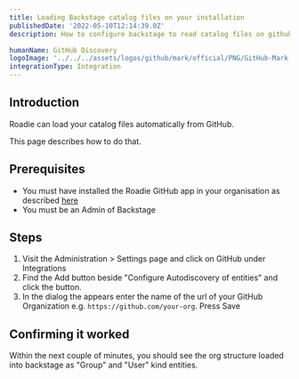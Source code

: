 ```yaml
---
title: Loading Backstage catalog files on your installation
publishedDate: '2022-05-10T12:14:39.0Z'
description: How to configure backstage to read catalog files on github

humanName: GitHub Discovery
logoImage: '../../../assets/logos/github/mark/official/PNG/GitHub-Mark-120px-plus.png'
integrationType: Integration
---
```


## Introduction

Roadie can load your catalog files automatically from GitHub.

This page describes how to do that.

## Prerequisites

- You must have installed the Roadie GitHub app in your organisation as described [here](/docs/getting-started/install-github-app/)
- You must be an Admin of Backstage

## Steps

1. Visit the Administration > Settings page and click on GitHub under Integrations
2. Find the Add button beside "Configure Autodiscovery of entities" and click the button.
3. In the dialog the appears enter the name of the url of your GitHub Organization e.g. `https://github.com/your-org`. Press Save

## Confirming it worked

Within the next couple of minutes, you should see the org structure loaded into backstage as "Group" and "User" kind entities.
